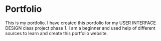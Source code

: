 # Portfolio
This is my portfolio.
I have created this portfolio for my USER INTERFACE DESIGN class project phase 1. I am a beginner and used help of different sources to learn and create this portfolio website.
